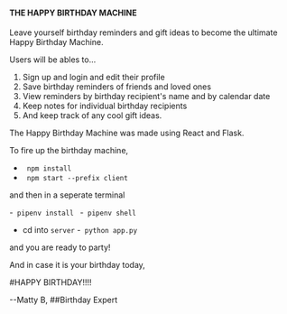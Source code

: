 <h4>THE HAPPY BIRTHDAY MACHINE</h4>
Leave yourself birthday reminders and gift ideas to become the ultimate Happy Birthday Machine.

Users will be ables to...
1. Sign up and login and edit their profile
2. Save birthday reminders of friends and loved ones
3. View reminders by birthday recipient's name and by calendar date
4. Keep notes for individual birthday recipients
5. And keep track of any cool gift ideas.



The Happy Birthday Machine was made using React and Flask.

To fire up the birthday machine, 

- <code> npm install </code>
- <code> npm start --prefix client </code>

and then in a seperate terminal

-<code> pipenv install </code>
-<code> pipenv shell </code>
- cd into <code>server</code>
-<code> python app.py </code>

and you are ready to party!


And in case it is your birthday today, 

#HAPPY BIRTHDAY!!!!


--Matty B, 
##Birthday Expert



